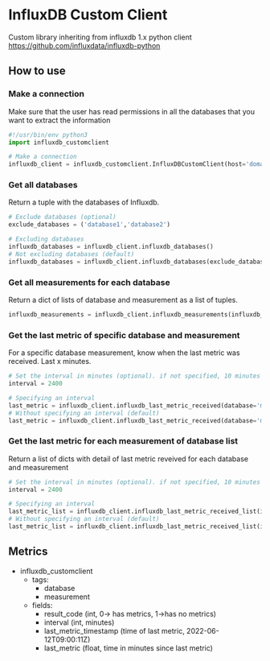 # InfluxDB Custom Client
Custom library inheriting from influxdb 1.x python client https://github.com/influxdata/influxdb-python

## How to use

### Make a connection

Make sure that the user has read permissions in all the databases that you want to extract the information

```python
#!/usr/bin/env python3
import influxdb_customclient

# Make a connection
influxdb_client = influxdb_customclient.InfluxDBCustomClient(host='domain/ip_address', port=8086, username='my_username', password='my_password', ssl=False, verify_ssl=False)
```

### Get all databases
Return a tuple with the databases of Influxdb.

```python
# Exclude databases (optional)
exclude_databases = ('database1','database2')

# Excluding databases 
influxdb_databases = influxdb_client.influxdb_databases()
# Not excluding databases (default)
influxdb_databases = influxdb_client.influxdb_databases(exclude_databases=exclude_databases)
```

### Get all measurements for each database
Return a dict of lists of database and measurement as a list of tuples.

```python
influxdb_measurements = influxdb_client.influxdb_measurements(influxdb_databases=influxdb_databases)
```

### Get the last metric of specific database and measurement
For a specific database measurement, know when the last metric was received. Last x minutes.

```python
# Set the interval in minutes (optional). if not specified, 10 minutes by default
interval = 2400

# Specifying an interval
last_metric = influxdb_client.influxdb_last_metric_received(database='my_database', measurement='my_measurement', interval=interval)
# Without specifying an interval (default)
last_metric = influxdb_client.influxdb_last_metric_received(database='my_database', measurement='my_measurement')
```

### Get the last metric for each measurement  of database list
Return a list of dicts with detail of last metric reveived for each database and measurement

```python
# Set the interval in minutes (optional). if not specified, 10 minutes by default
interval = 2400

# Specifying an interval
last_metric_list = influxdb_client.influxdb_last_metric_received_list(influxdb_measurements=influxdb_measurements, interval=interval)
# Without specifying an interval (default)
last_metric_list = influxdb_client.influxdb_last_metric_received_list(influxdb_measurements=influxdb_measurements)
```

## Metrics

- influxdb_customclient
	- tags:
		- database
		- measurement
	- fields:
		- result_code (int, 0-> has metrics, 1->has no metrics)
		- interval (int, minutes)
		- last_metric_timestamp (time of last metric, 2022-06-12T09:00:11Z)
		- last_metric (float, time in minutes since last metric)